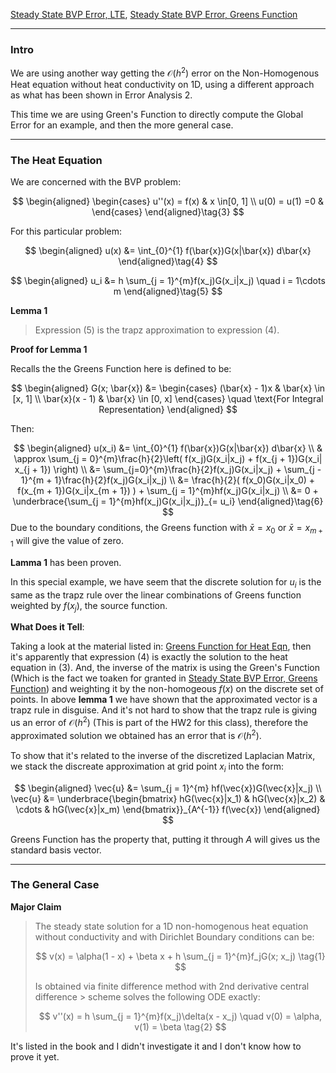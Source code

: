 [Steady State BVP Error, LTE](Steady%20State%20BVP%20Error,%20LTE.md), [Steady State BVP Error, Greens Function](Steady%20State%20BVP%20Error,%20Greens%20Function.md)


---
### **Intro**

We are using another way getting the $\mathcal{O}(h^2)$ error on the Non-Homogenous Heat equation without heat conductivity on 1D, using a different approach as what has been shown in Error Analysis 2. 

This time we are using Green's Function to directly compute the Global Error for an example, and then the more general case. 

---
### **The Heat Equation**

We are concerned with the BVP problem:  

$$
\begin{aligned}
    \begin{cases}
    u''(x) = f(x) & x \in[0, 1]
    \\
    u(0) = u(1) =0 &
    \end{cases}
\end{aligned}\tag{3}
$$

For this particular problem:

$$
\begin{aligned}
u(x) &= \int_{0}^{1}
f(\bar{x})G(x|\bar{x})
d\bar{x}
\end{aligned}\tag{4}
$$

$$
\begin{aligned}
u_i &= h \sum_{j = 1}^{m}f(x_j)G(x_i|x_j) \quad i = 1\cdots m
\end{aligned}\tag{5}
$$

**Lemma 1**

> Expression (5) is the trapz approximation to expression (4).

**Proof for Lemma 1**

Recalls the the Greens Function here is defined to be:  

$$
\begin{aligned}
G(x; \bar{x}) &=
\begin{cases}
(\bar{x} - 1)x & \bar{x} \in [x, 1]
\\
\bar{x}(x - 1) & \bar{x} \in [0, x]
\end{cases} \quad \text{For Integral Representation}
\end{aligned}
$$

Then:  

$$
\begin{aligned}
u(x_i) &= \int_{0}^{1}
f(\bar{x})G(x|\bar{x})
d\bar{x}
\\
& \approx
\sum_{j = 0}^{m}\frac{h}{2}\left(
f(x_j)G(x_i|x_j) + f(x_{j + 1})G(x_i| x_{j + 1})
\right)
\\
&=
\sum_{j=0}^{m}\frac{h}{2}f(x_j)G(x_i|x_j)
+
\sum_{j - 1}^{m + 1}\frac{h}{2}f(x_j)G(x_i|x_j)
\\
&= \frac{h}{2}(
f(x_0)G(x_i|x_0) + f(x_{m + 1})G(x_i|x_{m + 1})
) +
\sum_{j = 1}^{m}hf(x_j)G(x_i|x_j)
\\
&=
0 + \underbrace{\sum_{j = 1}^{m}hf(x_j)G(x_i|x_j)}_{= u_i}
\end{aligned}\tag{6}
$$
Due to the boundary conditions, the Greens function with $\bar{x} = x_0$ or $\bar{x} = x_{m + 1}$ will give the value of zero.

**Lamma 1** has been proven.  

In this special example, we have seem that the discrete solution for $u_i$ is the same as the trapz rule over the linear combinations of Greens function weighted by $f(x_j)$, the source function.

**What Does it Tell**: 

Taking a look at the material listed in: [Greens Function for Heat Eqn](../AMATH%20503%20Intro%20to%20Partial%20Differential%20Equations/Greens%20Function%20for%20Heat%20Eqn.md), then it's apparently that expression (4) is exactly the solution to the heat equation in (3). And, the inverse of the matrix is using the Green's Function (Which is the fact we toaken for granted in [Steady State BVP Error, Greens Function](Steady%20State%20BVP%20Error,%20Greens%20Function.md)) and weighting it by the non-homogeous $f(x)$ on the discrete set of points. In above **lemma 1** we have shown that the approximated vector is a trapz rule in disguise. And it's not hard to show that the trapz rule is giving us an error of $\mathcal{O}(h^2)$ (This is part of the HW2 for this class), therefore the approximated solution we obtained has an error that is $\mathcal{O}(h^2)$. 

To show that it's related to the inverse of the discretized Laplacian Matrix, we stack the discreate approximation at grid point $x_i$ into the form: 

$$
\begin{aligned}
    \vec{u} &= 
    \sum_{j = 1}^{m}
        hf(\vec{x})G(\vec{x}|x_j)
    \\
    \vec{u} &= 
        \underbrace{\begin{bmatrix}
            hG(\vec{x}|x_1) & hG(\vec{x}|x_2) & \cdots 
            & hG(\vec{x}|x_m)
        \end{bmatrix}}_{A^{-1}} f(\vec{x})
\end{aligned}
$$

Greens Function has the property that, putting it through $A$ will gives us the standard basis vector. 

---
### **The General Case**

**Major Claim**

> The steady state solution for a 1D non-homogenous heat equation without conductivity and with Dirichlet Boundary conditions can be: 
> 
> $$
> v(x) = \alpha(1 - x) + \beta x + h \sum_{j = 1}^{m}f_jG(x; x_j) \tag{1}
> $$
> 
> Is obtained via finite difference method with 2nd derivative central difference > scheme solves the following ODE exactly: 
> 
> $$
> v''(x) = h \sum_{j = 1}^{m}f(x_j)\delta(x - x_j)
> \quad 
> v(0) = \alpha, v(1) = \beta \tag{2}
> $$

It's listed in the book and I didn't investigate it and I don't know how to prove it yet. 


